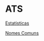 # ATS

[Estatisticas](https://www.acap.pt/pt/estatisticas)

[Nomes Comuns](https://www.jn.pt/nacional/galerias/os-nomes-mais-usados-em-portugal-ao-longo-dos-anos-9029408.html)
